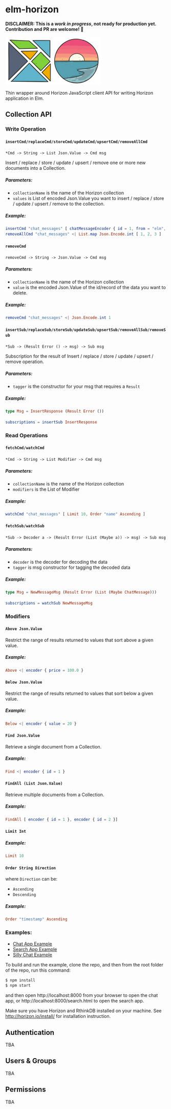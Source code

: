 # elm-horizon

**DISCLAIMER: This is a _work in progress_, not ready for production yet. Contribution and PR are welcome! 🙂**

![Elm & Horizon Logo](images/logo.png "Elm & Horizon Logo")

Thin wrapper around Horizon JavaScript client API for writing Horizon application in Elm.

## Collection API

### Write Operation
#### `insertCmd/replaceCmd/storeCmd/updateCmd/upsertCmd/removeAllCmd`
`*Cmd -> String -> List Json.Value -> Cmd msg`

Insert / replace / store / update / upsert / remove one or more new documents into a Collection.

##### Parameters:
 * `collectionName` is the name of the Horizon collection
 * `values` is List of encoded Json.Value you want to insert / replace / store / update / upsert / remove to the collection.

##### Example:
```elm
insertCmd "chat_messages" [ chatMessageEncoder { id = 1, from = "elm", message = "Hello World!" } ]  
removeAllCmd "chat_messages" <| List.map Json.Encode.int [ 1, 2, 3 ]
``` 
#### `removeCmd`
`removeCmd -> String -> Json.Value -> Cmd msg`

##### Parameters:
 * `collectionName` is the name of the Horizon collection
 * `value` is the encoded Json.Value of the id/record of the data you want to delete.

##### Example:
```elm
removeCmd "chat_messages" <| Json.Encode.int 1
``` 

#### `insertSub/replaceSub/storeSub/updateSub/upsertSub/removeAllSub/removeSub`
`*Sub -> (Result Error () -> msg) -> Sub msg`

Subscription for the result of Insert / replace / store / update / upsert / remove operation.

##### Parameters:
 * `tagger` is the constructor for your msg that requires a `Result`

##### Example:
```elm
type Msg = InsertResponse (Result Error ())

subscriptions = insertSub InsertResponse 
```

### Read Operations

#### `fetchCmd/watchCmd`
`*Cmd -> String -> List Modifier -> Cmd msg`

##### Parameters:
 * `collectionName` is the name of the Horizon collection
 * `modifiers` is the List of Modifier

##### Example:
```elm
watchCmd "chat_messages" [ Limit 10, Order "name" Ascending ]
```

#### `fetchSub/watchSub`
`*Sub -> Decoder a -> (Result Error (List (Maybe a)) -> msg) -> Sub msg`

##### Parameters:
 * `decoder` is the decoder for decoding the data
 * `tagger` is msg constructor for tagging the decoded data

##### Example:
```elm
type Msg = NewMessageMsg (Result Error (List (Maybe ChatMessage)))

subscriptions = watchSub NewMessageMsg
```

### Modifiers
#### `Above Json.Value`
Restrict the range of results returned to values that sort above a given value.

##### Example: 
```elm
Above <| encoder { price = 100.0 }
```

#### `Below Json.Value`
Restrict the range of results returned to values that sort below a given value.

##### Example: 
```elm
Below <| encoder { value = 20 }
```

#### `Find Json.Value`
Retrieve a single document from a Collection.

##### Example: 
```elm
Find <| encoder { id = 1 }
```

#### `FindAll (List Json.Value)`
Retrieve multiple documents from a Collection.

##### Example: 
```elm
FindAll [ encoder { id = 1 }, encoder { id = 2 }]
```

#### `Limit Int`
##### Example: 
```elm
Limit 10
```

#### `Order String Direction`
where `Direction` can be:
 * `Ascending`
 * `Descending`

##### Example: 
```elm
Order "timestamp" Ascending
```

### Examples:
 * [Chat App Example](examples/Chat.elm "Chat App Example")
 * [Search App Example](examples/Search.elm "Search App Example")
 * [Silly Chat Example](examples/SillyChat.elm "Silly Chat Example")

To build and run the example, clone the repo, and then from the root folder of the repo, run this command:
```bash
$ npm install
$ npm start
```

and then open http://localhost:8000 from your browser to open the chat app, or http://localhost:8000/search.html to open the search app.

Make sure you have Horizon and RthinkDB installed on your machine. See http://horizon.io/install/ for installation instruction. 

## Authentication
TBA

## Users & Groups
TBA

## Permissions
TBA

